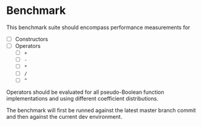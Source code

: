 # Benchmark

This benchmark suite should encompass performance measurements for

- [ ] Constructors
- [ ] Operators
  - [ ] `+`
  - [ ] `-`
  - [ ] `*`
  - [ ] `/`
  - [ ] `^`

Operators should be evaluated for all pseudo-Boolean function implementations and using different coefficient distributions.

The benchmark will first be runned against the latest master branch commit and then against the current dev environment.